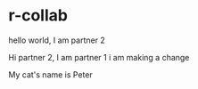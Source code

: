 # r-collab

hello world, I am partner 2



Hi partner 2, I am partner 1 
i am making a change

My cat's name is Peter

